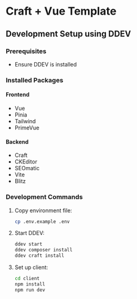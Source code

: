 # Craft + Vue Template

## Development Setup using DDEV

### Prerequisites
- Ensure DDEV is installed

### Installed Packages

#### Frontend
- Vue
- Pinia
- Tailwind
- PrimeVue

#### Backend
- Craft
- CKEditor
- SEOmatic
- Vite
- Blitz

### Development Commands

1. Copy environment file:
   ```bash
   cp .env.example .env
   ```

2. Start DDEV:
   ```bash
   ddev start
   ddev composer install
   ddev craft install
   ```

3. Set up client:
   ```bash
   cd client
   npm install
   npm run dev
   ```
